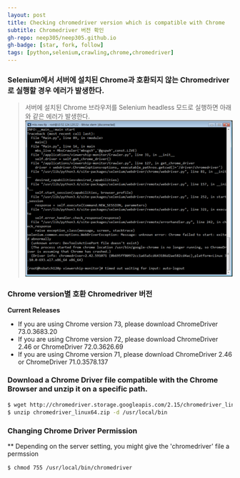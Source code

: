 ```yaml
---
layout: post
title: Checking chromedriver version which is compatible with Chrome
subtitle: Chromedriver 버전 확인
gh-repo: neep305/neep305.github.io
gh-badge: [star, fork, follow]
tags: [python,selenium,crawling,chrome,chromedriver]
---
```


### Selenium에서 서버에 설치된 Chrome과 호환되지 않는 Chromedriver로 실행할 경우 에러가 발생한다.
> 서버에 설치된 Chrome 브라우저를 Selenium headless 모드로 실행하면 아래와 같은 에러가 발생한다.
![이미지](../img/chrome-wrong-ver.png "크롬드라이버 호환성 문제")

### Chrome version별 호환 Chromedriver 버전
**Current Releases**
- If you are using Chrome version 73, please download ChromeDriver 73.0.3683.20
- If you are using Chrome version 72, please download ChromeDriver 2.46 or ChromeDriver 72.0.3626.69
- If you are using Chrome version 71, please download ChromeDriver 2.46 or ChromeDriver 71.0.3578.137

### Download a Chrome Driver file compatible with the Chrome Browser and unzip it on a specific path.
```bash
$ wget http://chromedriver.storage.googleapis.com/2.15/chromedriver_linux64.zip
$ unzip chromedriver_linux64.zip -d /usr/local/bin
```

### Changing Chrome Driver Permission
** Depending on the server setting, you might give the 'chromedriver' file a permssion
```bash
$ chmod 755 /usr/local/bin/chromedriver
```